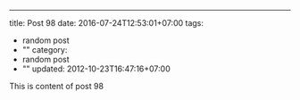 ---
title: Post 98
date: 2016-07-24T12:53:01+07:00
tags:
  - random post
  - ""
category:
  - random post
  - ""
updated: 2012-10-23T16:47:16+07:00

This is content of post 98